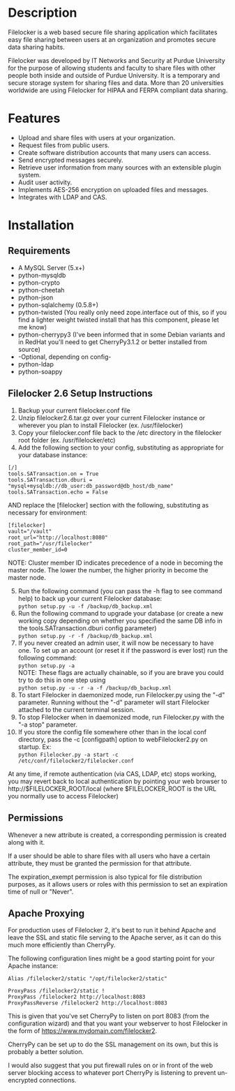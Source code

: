 # Description

Filelocker is a web based secure file sharing application which facilitates easy file sharing between users at an organization and promotes secure data sharing habits.

Filelocker was developed by IT Networks and Security at Purdue University for the purpose of allowing students and faculty to share files with other people both inside and outside of Purdue University. It is a temporary and secure storage system for sharing files and data. More than 20 universities worldwide are using Filelocker for HIPAA and FERPA compliant data sharing.

# Features

* Upload and share files with users at your organization.
* Request files from public users.
* Create software distribution accounts that many users can access.
* Send encrypted messages securely.
* Retrieve user information from many sources with an extensible plugin system.
* Audit user activity.
* Implements AES-256 encryption on uploaded files and messages.
* Integrates with LDAP and CAS.

# Installation

## Requirements

*   A MySQL Server (5.x+)
*   python-mysqldb
*   python-crypto
*   python-cheetah
*   python-json
*   python-sqlalchemy (0.5.8+)
*   python-twisted (You really only need zope.interface out of this, so if you find a lighter weight twisted install that has this component, please let me know)
*   python-cherrypy3 (I've been informed that in some Debian variants and in RedHat you'll need to get CherryPy3.1.2 or better installed from source)
*   -Optional, depending on config-
  *  python-ldap
  *  python-soappy

## Filelocker 2.6 Setup Instructions

1. Backup your current filelocker.conf file
2. Unzip filelocker2.6.tar.gz over your current Filelocker instance or wherever you plan to install Filelocker (ex. /usr/filelocker)
3. Copy your filelocker.conf file back to the /etc directory in the filelocker root folder (ex. /usr/filelocker/etc)
4. Add the following section to your config, substituting as appropriate for your database instance:
```
[/]
tools.SATransaction.on = True
tools.SATransaction.dburi = "mysql+mysqldb://db_user:db_password@db_host/db_name"
tools.SATransaction.echo = False
```
   AND replace the [filelocker] section with the following, substituting as necessary for environment:
```
[filelocker]
vault="/vault"
root_url="http://localhost:8080"
root_path="/usr/filelocker"
cluster_member_id=0
```
   NOTE: Cluster member ID indicates precedence of a node in becoming the master node. The lower the number, the higher priority in become the master node.

5. Run the following command (you can pass the -h flag to see command help) to back up your current Filelocker database:  
`python setup.py -u -f /backup/db_backup.xml`  
6. Run the following command to upgrade your database (or create a new working copy depending on whether you specified the same DB info in the tools.SATransaction.dburi config parameter)  
`python setup.py -r -f /backup/db_backup.xml`  
7. If you never created an admin user, it will now be necessary to have one. To set up an account (or reset it if the password is ever lost) run the following command:  
`python setup.py -a`  
NOTE: These flags are actually chainable, so if you are brave you could try to do this in one step using  
`python setup.py -u -r -a -f /backup/db_backup.xml`
8. To start Filelocker in daemonized mode, run Filelocker.py using the "-d" parameter. Running without the "-d" parameter will start Filelocker attached to the current terminal session.
9. To stop Filelocker when in daemonized mode, run Filelocker.py with the "-a stop" parameter.
10. If you store the config file somewhere other than in the local conf directory, pass the -c [configpath] option to webFilelocker2.py on startup. Ex:  
`python Filelocker.py -a start -c /etc/conf/filelocker2/filelocker.conf`

At any time, if remote authentication (via CAS, LDAP, etc) stops working, you may revert back to local authentication by pointing your web browser to 
http://$FILELOCKER_ROOT/local (where $FILELOCKER_ROOT is the URL you normally use to access Filelocker)

## Permissions

Whenever a new attribute is created, a corresponding permission is created along with it. 

If a user should be able to share files with all users who have a certain attribute, they must be granted the permission for that attribute. 

The expiration_exempt permission is also typical for file distribution purposes, as it allows users or roles with this permission to set an expiration time of null or "Never".

## Apache Proxying
    
For production uses of Filelocker 2, it's best to run it behind Apache and leave the SSL and static file serving to the Apache server, as it can do this much more efficiently than CherryPy.

The following configuration lines might be a good starting point for your Apache instance:
```
Alias /filelocker2/static "/opt/filelocker2/static"
    
ProxyPass /filelocker2/static !
ProxyPass /filelocker2 http://localhost:8083
ProxyPassReverse /filelocker2 http://localhost:8083
```
    
This is given that you've set CherryPy to listen on port 8083 (from the configuration wizard) and that you want your webserver to host Filelocker in the form of https://www.mydomain.com/filelocker2. 

CherryPy can be set up to do the SSL management on its own, but this is probably a better solution.

I would also suggest that you put firewall rules on or in front of the web server blocking access to whatever port CherryPy is listening to prevent un-encrypted connections.
